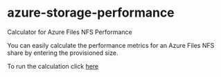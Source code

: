 # azure-storage-performance
Calculator for Azure Files NFS Performance

You can easily calculate the performance metrics for an Azure Files NFS share by entering the provisioned size.

To run the calculation click [here](https://htmlpreview.github.io/?https://github.com/msftphleiten/azure-storage-performance/blob/main/index.html)